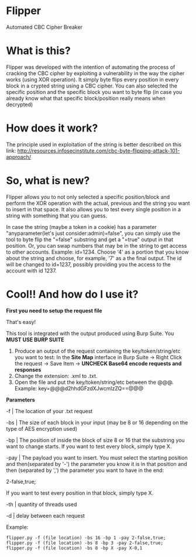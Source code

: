 # Flipper

Automated CBC Cipher Breaker

# What is this?

Flipper was developed with the intention of automating the process of cracking the CBC cipher by exploiting a vulnerability in the way the cipher works (using XOR operation). It simply byte flips every position in every block in a crypted string using a CBC cipher. You can also selected the specific position and the specific block you want to byte flip (in case you already know what that specific block/position really means when decrypted)

# How does it work?

The principle used in exploitation of the string is better described on this link: http://resources.infosecinstitute.com/cbc-byte-flipping-attack-101-approach/

# So, what is new?

Flipper allows you to not only selected a specific position/block and perform the XOR operation with the actual, previous and the string you want to insert in that space. It also allows you to test every single position in a string with something that you can guess.

In case the string (maybe a token in a cookie) has a parameter "anyparameter(let's just consider:admin)=false", you can simply use the tool to byte flip the "=false" substring and get a "=true" output in that position. Or, you can swap numbers that may be in the string to get access to other accounts. Example: id=1234. Choose '4' as a portion that you know about the string and choose, for example, '7' as a the final output. The id will be changed to id=1237, possibly providing you the access to the account with id 1237.

# Cool!! And how do I use it?

**First you need to setup the request file**

That's easy! 

This tool is integrated with the output produced using Burp Suite. You **MUST USE BURP SUITE**

1) Produce an output of the request containing the key/token/string/etc you want to test:
  In the **Site Map** interface in Burp Suite -> Right Click the request -> Save Item -> **UNCHECK Base64 encode requests and responses**
2) Change the extension: .xml to .txt.
3) Open the file and put the key/token/string/etc between the @@@. Example: key=@@@d2hhdGFzdXJwcmlzZQ==@@@

**Parameters**

 -f | The location of your .txt request
 
 -bs | The size of each block in your input (may be 8 or 16 depending on the type of AES encryption used)
 
 -bp | The position of inside the block of size 8 or 16 that the substring you want to change starts. If you want to test every block, simply type X.
 
 -pay | The payload you want to insert. You must select the starting position and then(separated by '-') the parameter you know it is in that position and then (separated by ',') the parameter you want to have in the end:
 
   2-false,true;

   If you want to test every position in that block, simply type X.
 
 -th | quantity of threads used
 
 -d | delay between each request
 
 Example:
 
    flipper.py -f (file location) -bs 16 -bp 1 -pay 2-false,true;
    flipper.py -f (file location) -bs 8 -bp 3 -pay 2-false,true;
    flipper.py -f (file location) -bs 8 -bp X -pay X-0,1

